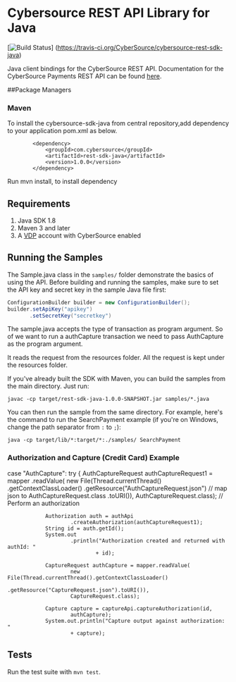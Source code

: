 # Cybersource REST API Library for Java
[![Build Status](https://travis-ci.org/CyberSource/cybersource-rest-sdk-java.png?branch=master)]
(https://travis-ci.org/CyberSource/cybersource-rest-sdk-java)

Java client bindings for the CyberSource REST API. Documentation for the CyberSource Payments REST API can be found [here](https://vdp.visa.com/products/cybersource/reference).

##Package Managers

### Maven
To install the cybersource-sdk-java from central repository,add dependency to your application pom.xml as below.
````
        <dependency>
            <groupId>com.cybersource</groupId>
            <artifactId>rest-sdk-java</artifactId>
            <version>1.0.0</version>
        </dependency> 
````
 Run mvn install, to install dependency

## Requirements
1. Java SDK 1.8  
2. Maven 3 and later  
3. A [VDP](https://vdp.visa.com) account with CyberSource enabled
    
## Running the Samples
The Sample.java class in the ```samples/``` folder demonstrate the basics of using the API. Before building and running the samples, make sure to set the API key and secret key in the sample Java file first:
```java
ConfigurationBuilder builder = new ConfigurationBuilder();
builder.setApiKey("apikey")
       .setSecretKey("secretkey")
```
The sample.java accepts the type of transaction as program argument. So of we want to run a authCapture transaction we need to pass AuthCapture as the program argument.

It reads the request from the resources folder. All the request is kept under the resources folder.

If you've already built the SDK with Maven, you can build the samples from the main directory. Just run:
```
javac -cp target/rest-sdk-java-1.0.0-SNAPSHOT.jar samples/*.java
```

You can then run the sample from the same directory. For example, here's the command to run the SearchPayment example (if you're on Windows, change the path separator from ````:```` to ````;````):
```
java -cp target/lib/*:target/*:./samples/ SearchPayment
```

### Authorization and Capture (Credit Card) Example
case "AuthCapture":
			try {
				AuthCaptureRequest authCaptureRequest1 = mapper
						.readValue(
								new File(Thread.currentThread()
										.getContextClassLoader()
										.getResource("AuthCaptureRequest.json") // map json to AuthCaptureRequest.class
										.toURI()), AuthCaptureRequest.class);
				// Perform an authorization
				
				Authorization auth = authApi
						.createAuthorization(authCaptureRequest1);
				String id = auth.getId();
				System.out
						.println("Authorization created and returned with authId: "
								+ id);

				CaptureRequest authCapture = mapper.readValue(
						new File(Thread.currentThread().getContextClassLoader()
								.getResource("CaptureRequest.json").toURI()),
						CaptureRequest.class);
				
				Capture capture = captureApi.captureAuthorization(id,
						authCapture);
				System.out.println("Capture output against authorization: "
						+ capture);
    
## Tests

Run the test suite with ```mvn test```.

